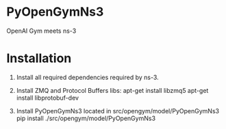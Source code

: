 PyOpenGymNs3
============

OpenAI Gym meets ns-3

Installation
============

1. Install all required dependencies required by ns-3.

2. Install ZMQ and Protocol Buffers libs:
	apt-get install libzmq5
	apt-get install libprotobuf-dev


3. Install PyOpenGymNs3 located in src/opengym/model/PyOpenGymNs3
	pip install ./src/opengym/model/PyOpenGymNs3
